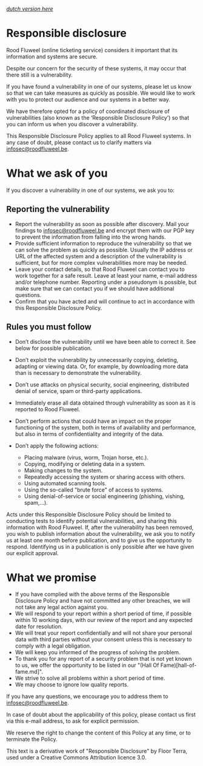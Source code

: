 *[dutch version here](README.md)*

# Responsible disclosure

Rood Fluweel (online ticketing service) considers it important that its information and systems are secure.

Despite our concern for the security of these systems, it may occur that there still is a vulnerability.

If you have found a vulnerability in one of our systems, please let us know so that we can take measures as quickly as possible. We would like to work with you to protect our audience and our systems in a better way.

We have therefore opted for a policy of coordinated disclosure of vulnerabilities (also known as the ‘Responsible Disclosure Policy’) so that you can inform us when you discover a vulnerability.

This Responsible Disclosure Policy applies to all Rood Fluweel systems. In any case of doubt, please contact us to clarify matters via infosec@roodfluweel.be. 

# What we ask of you

If you discover a vulnerability in one of our systems, we ask you to:

## Reporting the vulnerability

* Report the vulnerability as soon as possible after discovery. Mail your findings to infosec@roodfluweel.be and encrypt them with our PGP key to prevent the information from falling into the wrong hands.
* Provide sufficient information to reproduce the vulnerability so that we can solve the problem as quickly as possible. Usually the IP address or URL of the affected system and a description of the vulnerability is sufficient, but for more complex vulnerabilities more may be needed.
* Leave your contact details, so that Rood Fluweel can contact you to work together for a safe result. Leave at least your name, e-mail address and/or telephone number. Reporting under a pseudonym is possible, but make sure that we can contact you if we should have additional questions.
* Confirm that you have acted and will continue to act in accordance with this Responsible Disclosure Policy.

## Rules you must follow

* Don’t disclose the vulnerability until we have been able to correct it. See below for possible publication.
* Don’t exploit the vulnerability by unnecessarily copying, deleting, adapting or viewing data. Or, for example, by downloading more data than is necessary to demonstrate the vulnerability.
* Don’t use attacks on physical security, social engineering, distributed denial of service, spam or third-party applications.
* Immediately erase all data obtained through vulnerability as soon as it is reported to Rood Fluweel.
* Don’t perform actions that could have an impact on the proper functioning of the system, both in terms of availability and performance, but also in terms of confidentiality and integrity of the data.

* Don’t apply the following actions:
  * Placing malware (virus, worm, Trojan horse, etc.).
  * Copying, modifying or deleting data in a system.
  * Making changes to the system.
  * Repeatedly accessing the system or sharing access with others.
  * Using automated scanning tools.
  * Using the so-called "brute force" of access to systems.
  * Using denial-of-service or social engineering (phishing, vishing, spam,...).

Acts under this Responsible Disclosure Policy should be limited to conducting tests to identify potential vulnerabilities, and sharing this information with Rood Fluweel. If, after the vulnerability has been removed, you wish to publish information about the vulnerability, we ask you to notify us at least one month before publication, and to give us the opportunity to respond. Identifying us in a publication is only possible after we have given our explicit approval.

# What we promise

* If you have complied with the above terms of the Responsible Disclosure Policy and have not committed any other breaches, we will not take any legal action against you.
* We will respond to your report within a short period of time, if possible within 10 working days, with our review of the report and any expected date for resolution.
* We will treat your report confidentially and will not share your personal data with third parties without your consent unless this is necessary to comply with a legal obligation.
* We will keep you informed of the progress of solving the problem.
* To thank you for any report of a security problem that is not yet known to us, we offer the opportunity to be listed in our "(Hall Of Fame)[hall-of-fame.md]".
* We strive to solve all problems within a short period of time.
* We may choose to ignore low quality reports.

If you have any questions, we encourage you to address them to infosec@roodfluweel.be.

In case of doubt about the applicability of this policy, please contact us first via this e-mail address, to ask for explicit permission.

We reserve the right to change the content of this Policy at any time, or to terminate the Policy.

This text is a derivative work of "Responsible Disclosure" by Floor Terra, used under a Creative Commons Attribution licence 3.0.
